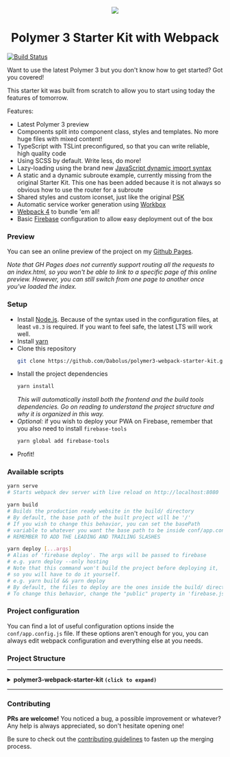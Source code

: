 <p align="center">
  <img src="https://dabolus.github.io/polymer3-webpack-starter-kit/p+w.svg">
</p>
<h1 align="center">Polymer 3 Starter Kit with Webpack</h1>

[![Build Status](https://travis-ci.org/Dabolus/polymer3-webpack-starter-kit.svg?branch=master)](https://travis-ci.org/Dabolus/polymer3-webpack-starter-kit)

Want to use the latest Polymer 3 but you don't know how to get started?
Got you covered!

This starter kit was built from scratch to allow you to start using today
the features of tomorrow.

Features:
- Latest Polymer 3 preview
- Components split into component class, styles and templates. No more huge files with mixed content!
- TypeScript with TSLint preconfigured, so that you can write reliable, high quality code
- Using SCSS by default. Write less, do more!
- Lazy-loading using the brand new [JavaScript dynamic import syntax](https://developers.google.com/web/updates/2017/11/dynamic-import)
- A static and a dynamic subroute example, currently missing from the original Starter Kit.
  This one has been added because it is not always so obvious how to use the router for a subroute
- Shared styles and custom iconset, just like the original [PSK](https://github.com/Polymer/polymer-starter-kit)
- Automatic service worker generation using [Workbox](https://github.com/GoogleChrome/workbox)
- [Webpack 4](https://webpack.js.org) to bundle 'em all!
- Basic [Firebase](https://firebase.google.com/) configuration to allow easy deployment out of the box

### Preview
You can see an online preview of the project on my [Github Pages](https://dabolus.github.io/polymer3-webpack-starter-kit/).

_Note that GH Pages does not currently support routing all the requests to an index.html, so you won't be able to link
to a specific page of this online preview. However, you can still switch from one page to another
once you've loaded the index._

### Setup
- Install [Node.js](https://nodejs.org). Because of the syntax used in the configuration files,
  at least `v8.3` is required. If you want to feel safe, the latest LTS will work well.
- Install [yarn](https://yarnpkg.com)
- Clone this repository
  ```bash
  git clone https://github.com/Dabolus/polymer3-webpack-starter-kit.git <your-app-name> && cd <your-app-name>
  ```
- Install the project dependencies
  ```bash
  yarn install
  ```
  _This will automatically install both the frontend and the build tools dependencies.
  Go on reading to understand the project structure and why it is organized in this way._
- _Optional:_ if you wish to deploy your PWA on Firebase, remember that you also need to
  install `firebase-tools`
  ```bash
  yarn global add firebase-tools
  ```
- Profit!

### Available scripts
```bash
yarn serve
# Starts webpack dev server with live reload on http://localhost:8080

yarn build
# Builds the production ready website in the build/ directory
# By default, the base path of the built project will be '/'
# If you wish to change this behavior, you can set the basePath
# variable to whatever you want the base path to be inside conf/app.config.js
# REMEMBER TO ADD THE LEADING AND TRAILING SLASHES

yarn deploy [...args]
# Alias of 'firebase deploy'. The args will be passed to firebase
# e.g. yarn deploy --only hosting
# Note that this command won't build the project before deploying it,
# so you will have to do it yourself.
# e.g. yarn build && yarn deploy
# By default, the files to deploy are the ones inside the build/ directory
# To change this behavior, change the "public" property in 'firebase.json'
```

### Project configuration
You can find a lot of useful configuration options inside the `conf/app.config.js` file.
If these options aren't enough for you, you can always edit webpack configuration and everything
else at you needs.

### Project Structure
---

<details>
  <summary><b>polymer3-webpack-starter-kit <code>(click to expand)</code></b></summary>
  <details>
    <summary><code>├── <b>conf</b></code></summary>
    <code>Contains the configuration-related files</code>
    <details>
      <summary><code>│   ├── <b>webpack</b></code></summary>
      <code>Files related to webpack configurations</code>
      <details>
        <summary><code>│   │   ├── <b>custom-loaders</b></code></summary>
        <code>Directory containing custom loaders for webpack</code>
        <details>
          <summary><code>│   │   │   ├── index.js</code></summary>
          <code>A file that automagically loads all the loaders that are added inside the 'custom-loaders' folder</code>
        </details>
        <details>
          <summary><code>│   │   │   └── minify-template.loader.js</code></summary>
          <code>A custom loader that minifies the HTML and CSS contained in template strings</code>
        </details>
      </details>
      <details>
        <summary><code>│   │   ├── base.config.js</code></summary>
        <code>The base webpack configuration, which other configurations extend</code>
      </details>
      <details>
        <summary><code>│   │   ├── dev-server.config.js</code></summary>
        <code>The development server configuration, aka the options passed to 'webpack-serve'</code>
      </details>
      <details>
        <summary><code>│   │   ├── dev.config.js</code></summary>
        <code>The development configuration for webpack, optimized for being fast and verbose</code>
      </details>
      <details>
        <summary><code>│   │   └── prod.config.js</code></summary>
        <code>The production configuration for webpack, optimized to output highly compressed chunks for production use</code>
      </details>
    </details>
    <details>
      <summary><code>│   ├── app.config.js</code></summary>
      <code>Contains some configuration variables used all around the project</code>
    </details>
    <details>
      <summary><code>│   ├── postcss.config.js</code></summary>
      <code>PostCSS configuration file</code>
    </details>
    <details>
      <summary><code>│   └── typify-env.js</code></summary>
      <code>An helper used to typify the environment variables (it detects whether an environment variable is a boolean, a number or a string)</code>
    </details>
  </details>
  <details>
    <summary><code>├── <b>src</b></code></summary>
    <code>Contains the app source files</code>
    <details>
      <summary><code>│   ├── <b>components</b></code></summary>
      <code>Contains our custom Web Components</code>
      <details>
        <summary><code>│   │   ├── <b>icons</b></code></summary>
        <code>A custom element used to define our own custom iconset</code>
        <details>
          <summary><code>│   │   │   ├── defs.html</code></summary>
          <code>The HTML file containing the icons SVG definitions</code>
        </details>
        <details>
          <summary><code>│   │   │   └── index.ts</code></summary>
          <code>The TypeScript class that declares the custom element and imports the icons definitions</code>
        </details>
      </details>
      <details>
        <summary><code>│   │   ├── <b>shared-styles</b></code></summary>
        <code>A custom element used to define the styles shared between our other elements</code>
        <details>
          <summary><code>│   │   │   ├── defs.scss</code></summary>
          <code>The SCSS file containing the shared styles definitions</code>
        </details>
        <details>
          <summary><code>│   │   │   └── index.ts</code></summary>
          <code>The TypeScript class that declares the custom element and imports the shared styles</code>
        </details>
      </details>
      <details>
        <summary><code>│   │   ├── <b>shell</b></code></summary>
        <code>Our app shell. It is the most important custom element in our app, as it will load all the other custom elements on demand. Check out the PRPL pattern for more info</code>
        <details>
          <summary><code>│   │   │   ├── shell.component.ts</code></summary>
          <code>The TypeScript class that declares the shell custom element and imports the element styles and template</code>
        </details>
        <details>
          <summary><code>│   │   │   ├── shell.style.scss</code></summary>
          <code>The styles for the shell component</code>
        </details>
        <details>
          <summary><code>│   │   │   └── shell.template.html</code></summary>
          <code>The template for the shell component</code>
        </details>
      </details>
      <details>
        <summary><code>│   │   ├── <b>view1</b></code></summary>
        <code>The view1 component, the most simple view in our app</code>
        <details>
          <summary><code>│   │   │   ├── view1.component.ts</code></summary>
          <code>The TypeScript class that declares the view1 custom element and imports the element styles and template</code>
        </details>
        <details>
          <summary><code>│   │   │   ├── view1.style.scss</code></summary>
          <code>The styles for the view1 component</code>
        </details>
        <details>
          <summary><code>│   │   │   └── view1.template.html</code></summary>
          <code>The template for the view1 component</code>
        </details>
      </details>
      <details>
        <summary><code>│   │   ├── <b>view2</b></code></summary>
        <code>The view2 component, that contains three lazy-loaded subviews</code>
        <details>
          <summary><code>│   │   │   ├── <b>subview1</b></code></summary>
          <code>view2 - static subview1</code>
          <details>
            <summary><code>│   │   │   │   ├── subview1.component.ts</code></summary>
          	<code>The TypeScript class that declares the subview1 custom element and imports the element styles and template</code>
          </details>
          <details>
            <summary><code>│   │   │   │   ├── subview1.style.scss</code></summary>
          	<code>The styles for the subview1 component</code>
          </details>
          <details>
            <summary><code>│   │   │   │   └── subview1.template.html</code></summary>
          	<code>The template for the subview1 component</code>
          </details>
        </details>
        <details>
          <summary><code>│   │   │   ├── <b>subview2</b></code></summary>
          <code>view2 - static subview2</code>
          <details>
            <summary><code>│   │   │   │   ├── subview2.component.ts</code></summary>
          	<code>The TypeScript class that declares the subview2 custom element and imports the element styles and template</code>
          </details>
          <details>
            <summary><code>│   │   │   │   ├── subview2.style.scss</code></summary>
          	<code>The styles for the subview2 component</code>
          </details>
          <details>
            <summary><code>│   │   │   │   └── subview2.template.html</code></summary>
          	<code>The template for the subview2 component</code>
          </details>
        </details>
        <details>
          <summary><code>│   │   │   ├── <b>subview3</b></code></summary>
          <code>view2 - static subview3</code>
          <details>
            <summary><code>│   │   │   │   ├── subview3.component.ts</code></summary>
          	<code>The TypeScript class that declares the subview3 custom element and imports the element styles and template</code>
          </details>
          <details>
            <summary><code>│   │   │   │   ├── subview3.style.scss</code></summary>
          	<code>The styles for the subview3 component</code>
          </details>
          <details>
            <summary><code>│   │   │   │   └── subview3.template.html</code></summary>
          	<code>The template for the subview3 component</code>
          </details>
        </details>
        <details>
          <summary><code>│   │   │   ├── view2.component.ts</code></summary>
          <code>The TypeScript class that declares the view2 custom element and imports the element styles and template</code>
        </details>
        <details>
          <summary><code>│   │   │   ├── view2.style.scss</code></summary>
          <code>The styles for the view2 component</code>
        </details>
        <details>
          <summary><code>│   │   │   └── view2.template.html</code></summary>
          <code>The template for the view2 component</code>
        </details>
      </details>
      <details>
        <summary><code>│   │   ├── <b>view3</b></code></summary>
        <code>The view3 component, that contains a lazy-loaded dynamic subview</code>
        <details>
          <summary><code>│   │   │   ├── <b>dynamic-subview</b></code></summary>
          <code>view3 - dynamic subview</code>
          <details>
            <summary><code>│   │   │   │   ├── dynamic-subview.component.ts</code></summary>
          	<code>The TypeScript class that declares the dynamic-subview custom element and imports the element styles and template</code>
          </details>
          <details>
            <summary><code>│   │   │   │   ├── dynamic-subview.style.scss</code></summary>
          	<code>The styles for the dynamic-subview component</code>
          </details>
          <details>
            <summary><code>│   │   │   │   └── dynamic-subview.template.html</code></summary>
          	<code>The template for the dynamic-subview component</code>
          </details>
        </details>
        <details>
          <summary><code>│   │   │   ├── view3.component.ts</code></summary>
          <code>The TypeScript class that declares the view3 custom element and imports the element styles and template</code>
        </details>
        <details>
          <summary><code>│   │   │   ├── view3.style.scss</code></summary>
          <code>The styles for the view3 component</code>
        </details>
        <details>
          <summary><code>│   │   │   └── view3.template.html</code></summary>
          <code>The template for the view3 component</code>
        </details>
      </details>
      <details>
        <summary><code>│   │   ├── <b>view404</b></code></summary>
        <code>The view404 component, that is loaded when the user tries to access to a non existent route</code>
        <details>
          <summary><code>│   │   │   ├── view404.component.ts</code></summary>
          <code>The TypeScript class that declares the view404 custom element and imports the element styles and template</code>
        </details>
        <details>
          <summary><code>│   │   │   ├── view404.style.scss</code></summary>
          <code>The styles for the view404 component</code>
        </details>
        <details>
          <summary><code>│   │   │   └── view404.template.html</code></summary>
          <code>The template for the view404 component</code>
        </details>
      </details>
      <details>
        <summary><code>│   │   └── index.ts</code></summary>
        <code>A file that loads and registers the static custom elements (the ones that are not lazy loaded)</code>
      </details>
    </details>
    <details>
      <summary><code>│   ├── <b>static</b></code></summary>
      <code>A folder containing the static assets of the app, i.e. the ones that will be copied without being altered by the webpack loaders</code>
      <details>
        <summary><code>│   │   ├── <b>images</b></code></summary>
        <code>Static images folder</code>
        <details>
          <summary><code>│   │   │   ├── <b>manifest</b></code></summary>
          <code>Manifest icons</code>
          <details>
            <summary><code>│   │   │   │   ├── icon-144x144.png</code></summary>
            <code>Manifest icon - 144x144px</code>
          </details>
          <details>
            <summary><code>│   │   │   │   ├── icon-192x192.png</code></summary>
            <code>Manifest icon - 192x192px</code>
          </details>
          <details>
            <summary><code>│   │   │   │   ├── icon-48x48.png</code></summary>
            <code>Manifest icon - 48x48px</code>
          </details>
          <details>
            <summary><code>│   │   │   │   ├── icon-512x512.png</code></summary>
            <code>Manifest icon - 512x512px</code>
          </details>
          <details>
            <summary><code>│   │   │   │   ├── icon-72x72.png</code></summary>
            <code>Manifest icon - 72x72px</code>
          </details>
          <details>
            <summary><code>│   │   │   │   └── icon-96x96.png</code></summary>
            <code>Manifest icon - 96x96px</code>
          </details>
        </details>
        <details>
          <summary><code>│   │   │   └── favicon.ico</code></summary>
          <code>The app favicon</code>
        </details>
      </details>
      <details>
        <summary><code>│   │   ├── manifest.json</code></summary>
        <code>The app manifest</code>
      </details>
      <details>
        <summary><code>│   │   └── sw.js</code></summary>
        <code>A mock service worker, used as a placeholder during development to avoid caching</code>
      </details>
    </details>
    <details>
      <summary><code>│   ├── bootstrap.ts</code></summary>
      <code>The bootstrapper of our app. It is used to load all the external dependencies together with our custom elements into the app bundle</code>
    </details>
    <details>
      <summary><code>│   ├── index.hbs</code></summary>
      <code>The index of our app, as an Handlebars template. Having an HBS file allows us to build the HTML with some basic logic, like referencing some scripts only if some condition happens</code>
    </details>
    <details>
      <summary><code>│   ├── service-worker.js</code></summary>
      <code>Description</code>
    </details>
    <details>
      <summary><code>│   └── typings.d.ts</code></summary>
      <code>It contains the custom typings for our app, i.e. the ones that are not bundled with the library we install and are not installable via @types/library</code>
    </details>
  </details>
  <details>
    <summary><code>├── .gitignore</code></summary>
    <code>The project gitignore file</code>
  </details>
  <details>
    <summary><code>├── .travis.yml</code></summary>
    <code>Travis configuration file, which will automatically build and deploy the project on Firebase</code>
  </details>
  <details>
    <summary><code>├── CONTRIBUTING.md</code></summary>
    <code>A file that explains how to contribute to the project</code>
  </details>
  <details>
    <summary><code>├── firebase.json</code></summary>
    <code>Firebase configuration file</code>
  </details>
  <details>
    <summary><code>├── package.json</code></summary>
    <code>The project main package.json. It contains our app information (name, description, version, etc) and dependencies, as well as the scripts to test, build and deploy the app</code>
  </details>
  <details>
    <summary><code>├── README.md</code></summary>
    <code>The README of the project (this file that you are reading)</code>
  </details>
  <details>
    <summary><code>├── tsconfig.json</code></summary>
    <code>TypeScript configuration file</code>
  </details>
  <details>
    <summary><code>├── tslint.json</code></summary>
    <code>TSLint configuration file</code>
  </details>
  <details>
    <summary><code>└── yarn.lock</code></summary>
    <code>The project Yarn lockfile</code>
  </details>
</details>

---

### Contributing
**PRs are welcome!**
You noticed a bug, a possible improvement or whatever?
Any help is always appreciated, so don't hesitate opening one!

Be sure to check out the [contributing guidelines](CONTRIBUTING.md) to fasten
up the merging process.
